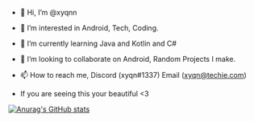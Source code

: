 - 👋 Hi, I’m @xyqnn
- 👀 I’m interested in Android, Tech, Coding.
- 🌱 I’m currently learning Java and Kotlin and C#
- 💞️ I’m looking to collaborate on Android, Random Projects I make.
- 📫 How to reach me, Discord (xyqn#1337) Email (xyqn@techie.com)

- If you are seeing this your beautiful <3

[![Anurag's GitHub stats](https://github-readme-stats.vercel.app/api?username=xyqnn)](https://github.com/anuraghazra/github-readme-stats)
